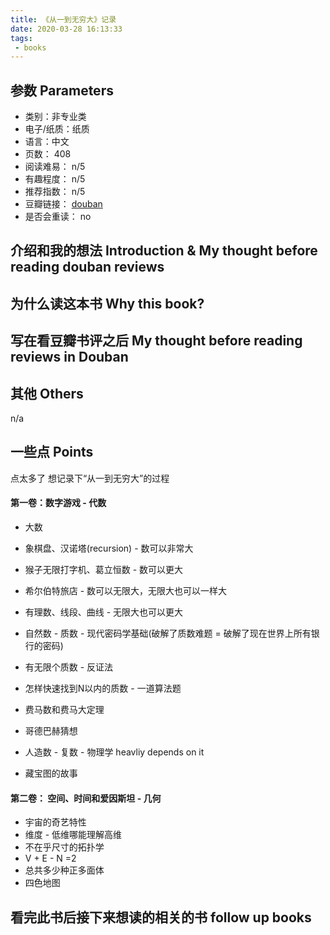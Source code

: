 ```yaml
---
title: 《从一到无穷大》记录
date: 2020-03-28 16:13:33
tags: 
 - books
---
```





<!-- more -->

## 参数 Parameters

* 类别：非专业类
* 电子/纸质：纸质
* 语言：中文
* 页数： 408
* 阅读难易： n/5
* 有趣程度： n/5
* 推荐指数： n/5
* 豆瓣链接： [douban](TBD)
* 是否会重读： no

## 介绍和我的想法 Introduction & My thought before reading douban reviews



## 为什么读这本书 Why this book?



## 写在看豆瓣书评之后 My thought before reading reviews in Douban


## 其他 Others
n/a

## 一些点 Points
点太多了
想记录下“从一到无穷大”的过程

#### 第一卷：数字游戏 - 代数
* 大数 
 * 象棋盘、汉诺塔(recursion) - 数可以非常大
 * 猴子无限打字机、葛立恒数 - 数可以更大
 * 希尔伯特旅店 - 数可以无限大，无限大也可以一样大
 * 有理数、线段、曲线 - 无限大也可以更大

* 自然数 - 质数 - 现代密码学基础(破解了质数难题 = 破解了现在世界上所有银行的密码)
 * 有无限个质数 - 反证法
 * 怎样快速找到N以内的质数 - 一道算法题
 * 费马数和费马大定理
 * 哥德巴赫猜想

* 人造数 - 复数 - 物理学 heavliy depends on it
 * 藏宝图的故事

#### 第二卷： 空间、时间和爱因斯坦 - 几何
* 宇宙的奇艺特性
 * 维度 - 低维哪能理解高维
 * 不在乎尺寸的拓扑学
  * V + E - N =2
  * 总共多少种正多面体
  * 四色地图

















## 看完此书后接下来想读的相关的书 follow up books

